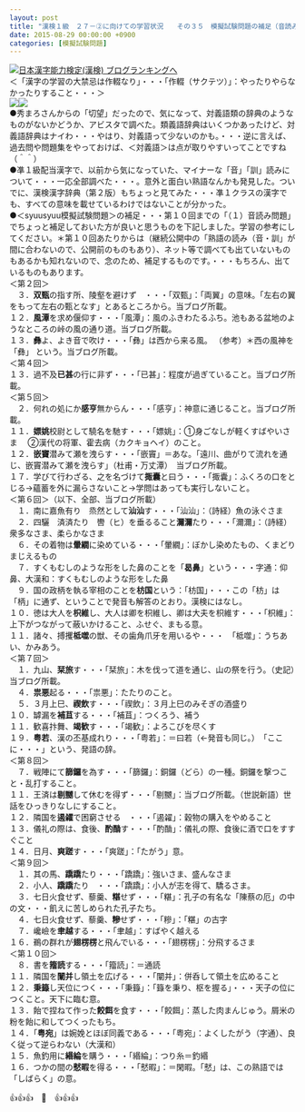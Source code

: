 ```yaml
---
layout: post
title: "漢検１級　２７－②に向けての学習状況　　その３５　模擬試験問題の補足（音読み、意味）"
date: 2015-08-29 00:00:00 +0900
categories: [模擬試験問題]
---
```


[![](/syuusyuu9701/assets/images/漢検１級-２７－②に向けての学習状況-その３５-模擬試験問題の補足（音読み、意味）-br_c_3028_1.gif)](http://blog.with2.net/link.php?1659096:3028 "日本漢字能力検定(漢検) ブログランキングへ")[日本漢字能力検定(漢検) ブログランキングへ](http://blog.with2.net/link.php?1659096:3028)  
＜「漢字の学習の大禁忌は作輟なり」・・・「作輟（サクテツ）」：やったりやらなかったりすること・・・＞  
![](/syuusyuu9701/assets/images/漢検１級-２７－②に向けての学習状況-その３５-模擬試験問題の補足（音読み、意味）-0767dac986316974282399b96ea71391.jpg)![](/syuusyuu9701/assets/images/漢検１級-２７－②に向けての学習状況-その３５-模擬試験問題の補足（音読み、意味）-a9cd5cb558f240f16087ea0af89bb0ea.jpg)  
●秀まろさんからの「切望」だったので、気になって、対義語類の辞典のようなものがないかどうか、アビスタで調べた。類義語辞典はいくつかあったけど、対義語辞典はナイわ・・・やはり、対義語って少ないのかも。・・・逆に言えば、過去問や問題集をやっておけば、＜対義語＞は点が取りやすいってことですね（＾＾）  
●凖１級配当漢字で、以前から気になっていた、マイナーな「音」「訓」読みについて・・・一応全部調べた・・・。意外と面白い熟語なんかも発見した。ついでに、漢検漢字辞典（第２版）もちょっと見てみた・・・凖１クラスの漢字でも、すべての意味を載せているわけではないことが分かった。  
●＜syuusyuu模擬試験問題＞の補足・・・第１０回までの「（１）音読み問題」でちょっと補足しておいた方が良いと思うものを下記しました。学習の参考にしてください。＊第１０回あたりからは（継続公開中の「熟語の読み（音・訓」が間に合わないので、公開前のものもあり）、ネット等で調べても出ていないものもあるかも知れないので、念のため、補足するものです。・・・もちろん、出ているものもあります。  
＜第２回＞  
　３．**双甄**の指す所、陵壑を避けず　・・・「双甄」：「両翼」の意味。「左右の翼をもって左右の甄となす」とあるところから。当ブログ所載。  
１２．**風潭**を求め偃仰す・・・「風潭」：風のふきわたるふち。池もある盆地のようなところの峠の風の通り道。当ブログ所載。  
１３．**彝**よ、よき音で吹け・・・「彝」は西から来る風。 （参考）＊西の風神を「彝」 という。当ブログ所載。  
＜第４回＞  
１３．過不及**已甚**の行に非ず・・・「已甚」：程度が過ぎていること。当ブログ所載。  
＜第５回＞  
　２．何れの処にか**感亨**無からん・・・「感亨」：神意に通じること。当ブログ所載。  
１１．**嫖姚**校尉として驍名を馳す・・・「嫖姚」：①身ごなしが軽くすばやいさま　 ②漢代の将軍、霍去病（カクキョヘイ）のこと。　  
１２．**嵌竇**潜みて瀬を洩らす・・・「嵌竇」＝あな。「遠川、曲がりて流れを通じ、嵌竇潜みて瀬を洩らす」（杜甫・万丈潭）　当ブログ所載。  
１７．学びて行わざる、之を名づけて**掫囊**と曰う・・・「掫囊」：ふくろの口をとじる→蘊蓄を外に漏らさないこと→学問はあっても実行しないこと。  
＜第６回＞（以下、全部、当ブログ所載）  
　１．南に嘉魚有り　烝然として**汕汕**す・・・「汕汕」：（詩経）魚の泳ぐさま　  
　２．四驪　済済たり　轡（ヒ）を垂るること**濔濔**たり・・・「濔濔」：（詩経）衆多なさま、柔らかなさま  
　６．その着物は**暈繝**に染めている・・・「暈繝」：ぼかし染めたもの、くまどりまじえるもの　  
　７．すくもむしのような形をした鼻のことを「**曷鼻**」という・・・字通：仰鼻、大漢和：すくもむしのような形をした鼻　　  
　９．国の政柄を執る宰相のことを**枋国**という：「枋国」・・・この「枋」は「柄」に通ず、ということで発音も解答のとおり。漢検にはなし。　  
１０．徳は大人を**枳維**し、大人は卿を枳維し、卿は大夫を枳維す・・・「枳維」：上下がつながって蔽いかけること、ふせぐ、まもる意。  
１１．諸々、搏攫**柢噬**の獣、その歯角爪牙を用いるや・・・　「柢噬」：うちあい、かみあう。  
＜第７回＞  
　１．九山、**栞旅**す・・・「栞旅」：木を伐って道を通じ、山の祭を行う。（史記）　当ブログ所載。　  
　４．**祟悪**起る・・・「祟悪」：たたりのこと。　  
　５．３月上巳、**禊飲**す・・・「禊飲」：３月上巳のみそぎの酒盛り  
１０．罅漏を**補苴**する・・・「補苴」：つくろう、補う  
１１．歓喜抃舞、**竭歓**す・・・「竭歓」：よろこびを尽くす  
１９．**粤若**、漢の丕基成れり・・・「粤若」：＝曰若（←発音も同じ。）　「ここに・・・」という、発語の辞。　  
＜第８回＞  
　７．戦陣にて**篩鑼**を為す・・・「篩鑼」：銅鑼（どら）の一種。銅鑼を撃つこと・乱打すること。　　  
１１．王済は**剔嬲**して休むを得ず・・・「剔嬲」：当ブログ所載。（世説新語）世話をひっきりなしにすること。　  
１２．隣国を**遏糴**で困窮させる　・・・「遏糴」：穀物の購入をやめること  
１３．儀礼の際は、食後、**酌酳**す・・・「酌酳」：儀礼の際、食後に酒で口をすすぐこと  
１４．日月、**爽蹉**す・・・「爽蹉」：「たがう」意。  
＜第９回＞  
　１．其の馬、**蹻蹻**たり・・・「蹻蹻」：強いさま、盛んなさま　  
　２．小人、**蹻蹻**たり　・・・「蹻蹻」：小人が志を得て、驕るさま。　  
　３．七日火食せず、藜羹、**糂**せず・・・「糂」：孔子の有名な「陳蔡の厄」の中の文・・・飢えに苦しめられた孔子たち。　  
　４．七日火食せず、藜羹、**糝**せず・・・「糝」：「糂」の古字  
　７．巉嶮を**聿越**する・・・「聿越」：すばやく越える　  
１６．鵜の群れが**翅楞楞**と飛んでいる・・・「翅楞楞」：分飛するさま  
＜第１０回＞  
　８．書を**籀読**する・・・「籀読」：＝通読　  
１１．隣国を**闡并**し領土を広げる・・・「闡并」：併呑して領土を広めること　  
１２．**秉籙**し天位につく・・・「秉籙」：「籙を秉り、枢を握る」・・・天子の位につくこと。天下に臨む意。  
１３．飴で捏ねて作った**餃餌**を食す・・・「餃餌」：蒸した肉まんじゅう。屑米の粉を飴に和してつくったもち。　  
１４．「**粤宛**」は婉娩とほぼ同義である・・・「粤宛」：よくしたがう（字通）、良く従って逆らわない（大漢和）  
１５．魚釣用に**緡綸**を購う・・・「緡綸」：つり糸＝釣緡　　  
１６．つかの間の**憖暇**を得る・・・「憖暇」：＝閑暇。「憖」は、この熟語では「しばらく」の意。　  
  
👍👍👍　🐑　👍👍👍　